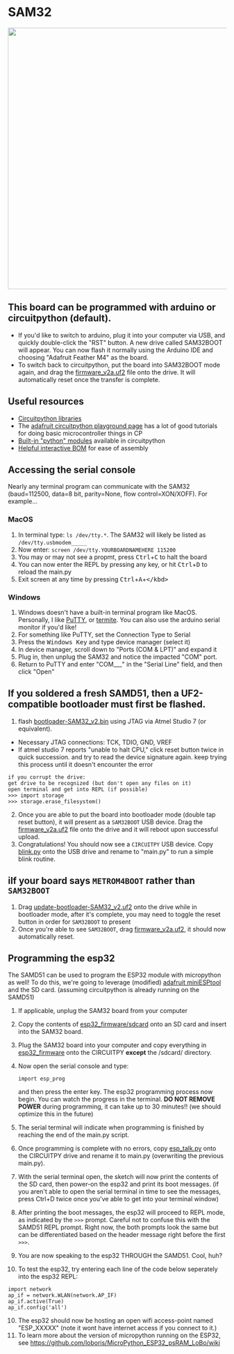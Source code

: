 # SAM32


<p align="middle">
  <img width="600" src="https://github.com/maholli/SAM32/blob/master/references/boardv2.PNG">
</p>

## This board can be programmed with arduino or circuitpython (default).
* If you'd like to switch to arduino, plug it into your computer via USB, and quickly double-click the "RST" button. A new drive called SAM32BOOT will appear. You can now flash it normally using the Arduino IDE and choosing "Adafruit Feather M4" as the board.
* To switch back to circuitpython, put the board into SAM32BOOT mode again, and drag the [firmware_v2a.uf2](https://github.com/maholli/SAM32/blob/master/firmware/firmware_v2a.uf2) file onto the drive. It will automatically reset once the transfer is complete.

## Useful resources

* [Circuitpython libraries](https://github.com/maholli/SAM32/tree/master/firmware/useful_libraries)
* The [adafruit circuitpython playground page](https://learn.adafruit.com/adafruit-circuit-playground-express/circuitpython-playground) has a lot of good tutorials for doing basic microcontroller things in CP
* [Built-in "python" modules](https://circuitpython.readthedocs.io/en/latest/shared-bindings/index.html#modules) available in circuitpython
* [Helpful interactive BOM](https://maholli.github.io/SAM32/) for ease of assembly

## Accessing the serial console
Nearly any terminal program can communicate with the SAM32 (baud=112500, data=8 bit, parity=None, flow control=XON/XOFF). For example...

### MacOS
1. In terminal type: `ls /dev/tty.*`. The SAM32 will likely be listed as `/dev/tty.usbmodem_____`
2. Now enter: `screen /dev/tty.YOURBOARDNAMEHERE 115200`
3. You may or may not see a propmt, press <kbd>Ctrl</kbd>+<kbd>C</kbd> to halt the board
4. You can now enter the REPL by pressing any key, or hit <kbd>Ctrl</kbd>+<kbd>D</kbd> to reload the main.py
5. Exit screen at any time by pressing <kbd>Ctrl</kbd>+<kbd>A</kbd>+<kbd>\</kbd>

### Windows 
1. Windows doesn't have a built-in terminal program like MacOS. Personally, I like [PuTTY](https://www.chiark.greenend.org.uk/~sgtatham/putty/latest.html), or [termite](https://www.compuphase.com/software_termite.htm). You can also use the arduino serial monitor if you'd like!
2. For something like PuTTY, set the Connection Type to Serial
3. Press the <kbd>Windows Key</kbd> and type device manager (select it)
4. In device manager, scroll down to "Ports (COM & LPT)" and expand it
5. Plug in, then unplug the SAM32 and notice the impacted "COM" port.
6. Return to PuTTY and enter "COM___" in the "Serial Line" field, and then click "Open"

## If you soldered a fresh SAMD51, then a UF2-compatible bootloader must first be flashed.
1.  flash [bootloader-SAM32_v2.bin](https://github.com/maholli/SAM32/blob/master/firmware/bootloader-SAM32_v2.bin) using JTAG via Atmel Studio 7 (or equivalent).
 * Necessary JTAG connections: TCK, TDIO, GND, VREF
 * If atmel studio 7 reports "unable to halt CPU," click reset button twice in quick succession. and try to read the device signature again. keep trying this process until it doesn't encounter the error
```
if you corrupt the drive:
get drive to be recognized (but don't open any files on it)
open terminal and get into REPL (if possible)
>>> import storage
>>> storage.erase_filesystem()
```
2. Once you are able to put the board into bootloader mode (double tap reset button), it will present as a `SAM32BOOT` USB device. Drag the [firmware_v2a.uf2](https://github.com/maholli/SAM32/blob/master/firmware/firmware_v2a.uf2) file onto the drive and it will reboot upon successful upload.
3. Congratulations! You should now see a `CIRCUITPY` USB device. Copy [blink.py](https://github.com/maholli/SAM32/blob/master/firmware/blink.py) onto the USB drive and rename to "main.py" to run a simple blink routine. 

## iIf your board says `METROM4BOOT` rather than `SAM32BOOT`
1. Drag [update-bootloader-SAM32_v2.uf2](https://github.com/maholli/SAM32/blob/master/firmware/update-bootloader-SAM32_v1.uf2) onto the drive while in bootloader mode, after it's complete, you may need to toggle the reset button in order for `SAM32BOOT` to present
2. Once you're able to see `SAM32BOOT`, drag [firmware_v2a.uf2](https://github.com/maholli/SAM32/blob/master/firmware/firmware_v1g.uf2), it should now automatically reset.

## Programming the esp32
The SAMD51 can be used to program the ESP32 module with micropython as well! To do this, we're going to leverage (modified) [adafruit miniESPtool](https://github.com/adafruit/Adafruit_CircuitPython_miniesptool) and the SD card. (assuming circuitpython is already running on the SAMD51)
1. If applicable, unplug the SAM32 board from your computer

2. Copy the contents of [esp32_firmware/sdcard](https://github.com/maholli/SAM32/blob/master/firmware/esp32_firmware/sdcard/) onto an SD card and insert into the SAM32 board.

3. Plug the SAM32 board into your computer and copy everything in [esp32_firmware](https://github.com/maholli/SAM32/blob/master/firmware/esp32_firmware/) onto the CIRCUITPY **except** the /sdcard/ directory. 

4. Now open the serial console and type:

   ```
   import esp_prog
   ```

   and then press the enter key. The esp32 programming process now begin. You can watch the progress in the terminal. **DO NOT REMOVE POWER** during programming, it can take up to 30 minutes!! (we should optimize this in the future)

5. The serial terminal will indicate when programming is finished by reaching the end of the main.py script.

6. Once programming is complete with no errors, copy [esp_talk.py](https://github.com/maholli/SAM32/blob/master/firmware/esp_talk.py) onto the CIRCUITPY drive and rename it to main.py (overwriting the previous main.py). 

7. With the serial terminal open, the sketch will now print the contents of the SD card, then power-on the esp32 and print its boot messages. (if you aren't able to open the serial terminal in time to see the messages, press Ctrl+D twice once you've able to get into your terminal window)

8. After printing the boot messages, the esp32 will proceed to REPL mode, as indicated by the `>>>` prompt. Careful not to confuse this with the SAMD51 REPL prompt. Right now, the both prompts look the same but can be differentiated based on the header message right before the first `>>>`. 

9. You are now speaking to the esp32 THROUGH the SAMD51. Cool, huh? 

10. To test the esp32, try entering each line of the code below seperately into the esp32 REPL:
```
import network
ap_if = network.WLAN(network.AP_IF)
ap_if.active(True)
ap_if.config('all')
```
10. The esp32 should now be hosting an open wifi access-point named "ESP_XXXXX" (note it wont have internet access if you connect to it.)   
11. To learn more about the version of micropython running on the ESP32, see https://github.com/loboris/MicroPython_ESP32_psRAM_LoBo/wiki
